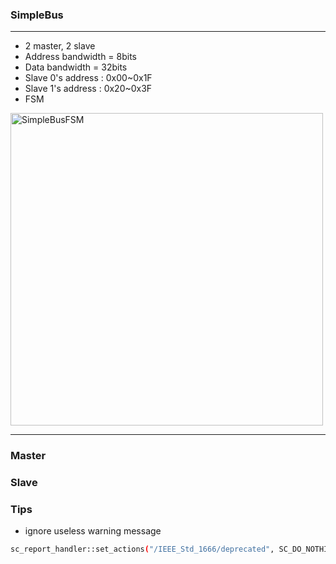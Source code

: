 
### SimpleBus
------------
- 2 master, 2 slave
- Address bandwidth = 8bits
- Data bandwidth = 32bits
- Slave 0's address : 0x00~0x1F
- Slave 1's address : 0x20~0x3F
- FSM
<img width="500" alt="SimpleBusFSM" src="https://user-images.githubusercontent.com/57093610/94173213-8ec1b900-fece-11ea-9e49-08098132556e.PNG">

--------------
### Master


### Slave


### Tips
- ignore useless warning message
```bash
sc_report_handler::set_actions("/IEEE_Std_1666/deprecated", SC_DO_NOTHING);
```
